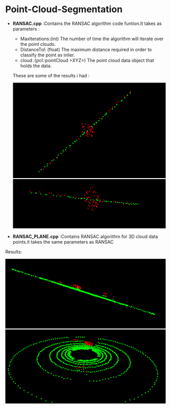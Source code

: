 # Point-Cloud-Segmentation

* **RANSAC.cpp** :Contains the RANSAC algorithm code funtion.It takes as parameters :
  - MaxIterations:(int)  The number of time the algorithm will iterate over the point clouds.
  - DistanceTol: (float) The maximum distance required in order to classify the point as inlier.
  - cloud :(pcl::pointCloud >XYZ>) The point cloud data object that holds the data.
  
  These are some of the results i had :
  
  ![Image Not Found](RANSAC.PNG)
  ![Image Not Found](RANSAC2.PNG)
  
 * **RANSAC_PLANE.cpp** :Contains RANSAC algorithm for 3D cloud data points.it takes the same parameters as RANSAC 
  
  Results:

  
![image Not Found](RANSAC3D.PNG)
![image Not Found](RANSAC3D2.PNG)
